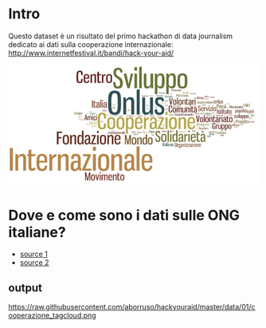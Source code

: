 # Intro
Questo dataset è un risultato del primo hackathon di data journalism dedicato ai dati sulla cooperazione internazionale: http://www.internetfestival.it/bandi/hack-your-aid/

![tag cloud](https://raw.githubusercontent.com/aborruso/hackyouraid/master/data/01/cooperazione_tagcloud.png)


# Dove e come sono i dati sulle ONG italiane?
* [source 1](http://www.cooperazioneallosviluppo.esteri.it/pdgcs/italiano/Partner/Ong/Ong.asp)
* [source 2](http://www1.agenziaentrate.it/documentazione/finanziaria/domanda+5+per+mille/2014/motore.htm)

## output
https://raw.githubusercontent.com/aborruso/hackyouraid/master/data/01/cooperazione_tagcloud.png